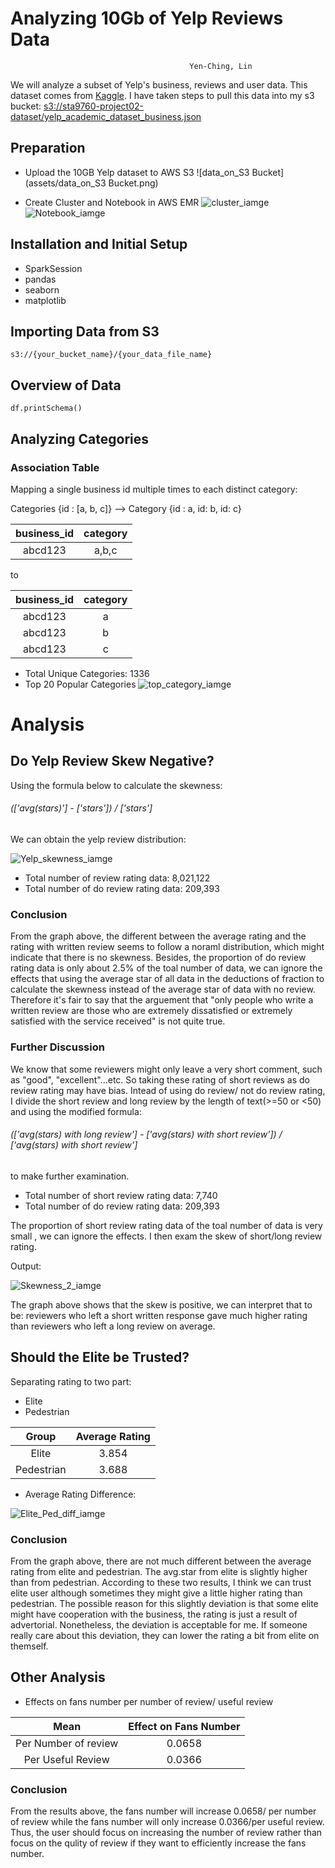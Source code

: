 # Analyzing 10Gb of Yelp Reviews Data

											Yen-Ching, Lin

We will analyze a subset of Yelp's business, reviews and user data. This dataset comes from [Kaggle](https://www.kaggle.com/yelp-dataset/yelp-datasetalthough "Kaggle"). I have taken steps to pull this data into my s3 bucket: <s3://sta9760-project02-dataset/yelp_academic_dataset_business.json>


## Preparation
* Upload the 10GB Yelp dataset to AWS S3
![data_on_S3 Bucket](assets/data_on_S3 Bucket.png)

* Create Cluster and Notebook in AWS EMR
![cluster_iamge](assets/cluster_configuration.png)
![Notebook_iamge](assets/notebook_configuration.png)


## Installation and Initial Setup
* SparkSession
* pandas
* seaborn
* matplotlib

## Importing Data from S3
```
s3://{your_bucket_name}/{your_data_file_name}
```

## Overview of Data
```
df.printSchema()
```

## Analyzing Categories
### Association Table
Mapping a single business id multiple times to each distinct category:

Categories {id : [a, b, c]} --> Category {id : a, id: b, id: c}

business_id | category 
:----------:|:--------:
abcd123     | a,b,c

to

business_id | category 
:----------:|:--------:
abcd123     | a
abcd123     | b
abcd123     | c


* Total Unique Categories: 1336
* Top 20 Popular Categories
![top_category_iamge](assets/top_category.png)

# Analysis

## Do Yelp Review Skew Negative?

Using the formula below to calculate the skewness:

###### *(['avg(stars)'] - ['stars']) / ['stars']*

We can obtain the yelp review distribution:

![Yelp_skewness_iamge](assets/Yelp_skewness.png)

* Total number of review rating data: 8,021,122
* Total number of do review rating data: 209,393

### Conclusion 
From the graph above, the different between the average rating and the rating with written review seems to follow a noraml distribution, which might indicate that there is no skewness. Besides, the proportion of do review rating data is only about 2.5% of the toal number of data, we can ignore the effects that using the average star of all data in the deductions of fraction to calculate the skewness instead of the average star of data with no review. Therefore it's fair to say that the arguement that "only people who write a written review are those who are extremely dissatisfied or extremely satisfied with the service received" is not quite true.

### Further Discussion
We know that some reviewers might only leave a very short comment, such as "good", "excellent"...etc. So taking these rating of short reviews as do review rating may have bias.
Intead of using do review/ not do review rating, I divide the short review and long review by the length of text(>=50 or <50) and using the modified formula:
	
###### *(['avg(stars) with long review'] - ['avg(stars) with short review']) / ['avg(stars) with short review']*
	
 to make further examination.

* Total number of short review rating data: 7,740
* Total number of do review rating data: 209,393

The proportion of short review rating data of the toal number of data is very small , we can ignore the effects. I then exam the skew of short/long review rating.

Output:

![Skewness_2_iamge](assets/Skewness_2.png)

The graph above shows that the skew is positive, we can interpret that to be: reviewers who left a short written response gave much higher rating than reviewers who left a long review on average.

## Should the Elite be Trusted?

Separating rating to two part: 

* Elite
* Pedestrian

Group       | Average Rating
:----------:|:--------------:
Elite       | 3.854
Pedestrian  | 3.688

* Average Rating Difference:

![Elite_Ped_diff_iamge](assets/Elite_Ped_diff.png)

### Conclusion 
From the graph above, there are not much different between the average rating from elite and pedestrian. The avg.star from elite is slightly higher than from pedestrian. According to these two results, I think we can trust elite user although sometimes they might give a little higher rating than pedestrian. The possible reason for this slightly deviation is that some elite might have cooperation with the business, the rating is just a result of advertorial. Nonetheless, the deviation is acceptable for me. If someone really care about this deviation, they can lower the rating a bit from elite on themself.

## Other Analysis
* Effects on fans number per number of review/ useful review

Mean                   | Effect on Fans Number 
:---------------------:|:---------------------:
Per Number of review   | 0.0658
Per Useful Review      | 0.0366

### Conclusion 
From the results above, the fans number will increase 0.0658/ per number of review while the fans number will only increase 0.0366/per useful review. Thus, the user should focus on increasing the number of review rather than focus on the qulity of review if they want to efficiently increase the fans number.

